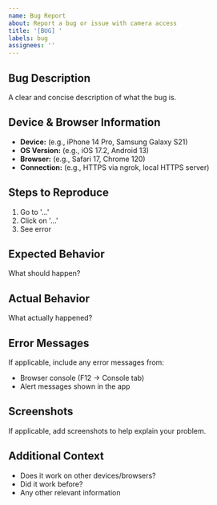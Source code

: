 ```yaml
---
name: Bug Report
about: Report a bug or issue with camera access
title: '[BUG] '
labels: bug
assignees: ''
---
```


## Bug Description
A clear and concise description of what the bug is.

## Device & Browser Information
- **Device:** (e.g., iPhone 14 Pro, Samsung Galaxy S21)
- **OS Version:** (e.g., iOS 17.2, Android 13)
- **Browser:** (e.g., Safari 17, Chrome 120)
- **Connection:** (e.g., HTTPS via ngrok, local HTTPS server)

## Steps to Reproduce
1. Go to '...'
2. Click on '...'
3. See error

## Expected Behavior
What should happen?

## Actual Behavior
What actually happened?

## Error Messages
If applicable, include any error messages from:
- Browser console (F12 → Console tab)
- Alert messages shown in the app

## Screenshots
If applicable, add screenshots to help explain your problem.

## Additional Context
- Does it work on other devices/browsers?
- Did it work before?
- Any other relevant information
